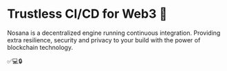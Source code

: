 # Trustless CI/CD for Web3 🚀

Nosana is a decentralized engine running continuous integration.
Providing extra resilience, security and privacy
to your build with the power of blockchain technology.

✅💻🔒
